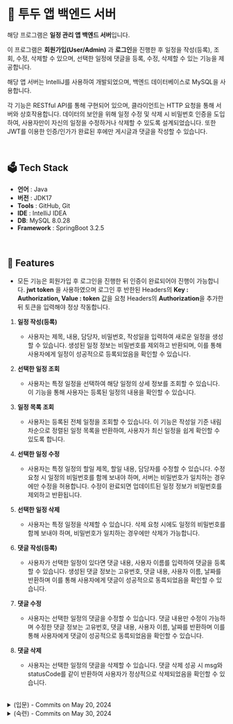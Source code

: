 # 📅 투두 앱 백엔드 서버

해당 프로그램은 **일정 관리 앱 백엔드 서버**입니다.<br/>

이 프로그램은 **회원가입(User/Admin)** 과 **로그인**을 진행한 후 일정을 작성(등록), 조회, 수정, 삭제할 수 있으며, 선택한 일정에 댓글을 등록, 수정, 삭제할 수 있는 기능을 제공합니다.

해당 앱 서버는 IntelliJ를 사용하여 개발되었으며, 백엔드 데이터베이스로 MySQL을 사용합니다. 

각 기능은 RESTful API를 통해 구현되어 있으며, 클라이언트는 HTTP 요청을 통해 서버와 상호작용합니다. 데이터의 보안을 위해 일정 수정 및 삭제 시 비밀번호 인증을 도입하여, 사용자만이 자신의 일정을 수정하거나 삭제할 수 있도록 설계되었습니다. 또한 JWT를 이용한 인증/인가가 완료된 후에만 게시글과 댓글을 작성할 수 있습니다.

<br>

## 🗳 Tech Stack
-   **언어**  : Java
-   **버전** : JDK17
-   **Tools** : GitHub, Git
-   **IDE** : IntelliJ IDEA
-   **DB**: MySQL 8.0.28
-   **Framework** : SpringBoot 3.2.5

<br>

## 🌠 Features

- 모든 기능은 회원가입 후 로그인을 진행한 뒤 인증이 완료되어야 진행이 가능합니다. **jwt token** 을 사용하였으며 로그인 후 반한된 Headers의 **Key : Authorization, Value : token** 값을 요청 Headers의 **Authorization**을 추가한 뒤 토큰을 입력해야 정상 작동합니다.

1. **일정 작성(등록)**

    - 사용자는 제목, 내용, 담당자, 비밀번호, 작성일을 입력하여 새로운 일정을 생성할 수 있습니다. 생성된 일정 정보는 비밀번호를 제외하고 반환되며, 이를 통해 사용자에게 일정이 성공적으로 등록되었음을 확인할 수 있습니다.

2. **선택한 일정 조회**

    - 사용자는 특정 일정을 선택하여 해당 일정의 상세 정보를 조회할 수 있습니다. 이 기능을 통해 사용자는 등록된 일정의 내용을 확인할 수 있습니다.
  
3. **일정 목록 조회**

    - 사용자는 등록된 전체 일정을 조회할 수 있습니다. 이 기능은 작성일 기준 내림차순으로 정렬된 일정 목록을 반환하여, 사용자가 최신 일정을 쉽게 확인할 수 있도록 합니다.
  
4. **선택한 일정 수정**

    - 사용자는 특정 일정의 할일 제목, 할일 내용, 담당자를 수정할 수 있습니다. 수정 요청 시 일정의 비밀번호를 함께 보내야 하며, 서버는 비밀번호가 일치하는 경우에만 수정을 허용합니다. 수정이 완료되면 업데이트된 일정 정보가 비밀번호를 제외하고 반환됩니다.
  
5. **선택한 일정 삭제**

     - 사용자는 특정 일정을 삭제할 수 있습니다. 삭제 요청 시에도 일정의 비밀번호를 함께 보내야 하며, 비밀번호가 일치하는 경우에만 삭제가 가능합니다.
  
6. **댓글 작성(등록)**

     - 사용자가 선택한 일정이 있다면 댓글 내용, 사용자 이름를 입력하여 댓글을 등록할 수 있습니다. 생성된 댓글 정보는 고유번호, 댓글 내용, 사용자 이름, 날짜를 반환하며 이를 통해 사용자에게 댓글이 성공적으로 동륵되었음을 확인할 수 있습니다.
  
7. **댓글 수정**

    - 사용자는 선택한 일정의 댓글을 수정할 수 있습니다. 댓글 내용만 수정이 가능하며 수정한 댓글 정보는 고유번호, 댓글 내용, 사용자 이름, 날짜를 반환하며 이를 통해 사용자에게 댓글이 성공적으로 동륵되었음을 확인할 수 있습니다.

8. **댓글 삭제**

    - 사용자는 선택한 일정의 댓글을 삭제할 수 있습니다. 댓글 삭제 성공 시 msg와 statusCode를 같이 반환하여 사용자가 정상적으로 삭제되었음을 확인할 수 있습니다.
    
<br>

<details>
<summary>(입문) - Commits on May 20, 2024 </summary>
<div markdown="1">
  
## 🖼 Use Case Diagram

![image](https://github.com/LeeNaYoung240/schedule-management-program/assets/107848521/c471c73f-4449-4c0f-91e5-46df6a3898f3)

<br>

## 🧬 ERD DIAGRAM

![image](https://github.com/LeeNaYoung240/schedule-management-program/assets/107848521/1fd0153f-de24-4475-be91-fdd47c5a474f)

<br>

## 🔨 API 명세서

![image](https://github.com/LeeNaYoung240/schedule-management-program/assets/107848521/e4799c98-48ef-4cff-a594-8b063be60f24)

<br>

## 📸 video

<details>
<summary>일정 작성(등록)</summary>
<div markdown="1">
  
https://github.com/LeeNaYoung240/schedule-management-program/assets/107848521/b09d7d76-4c25-43c7-8124-f28d7bad530a

</div>
</details>

<details>
<summary>선택한 일정 조회</summary>
<div markdown="1">
  
https://github.com/LeeNaYoung240/schedule-management-program/assets/107848521/1e171676-0bf2-49ae-8445-4e78741c79aa

</div>
</details>

<details>
<summary>일정 목록 조회</summary>
<div markdown="1">
  
https://github.com/LeeNaYoung240/schedule-management-program/assets/107848521/f9d26eb7-ac5c-427b-a035-92408f4ed496

</div>
</details>

<details>
<summary>선택한 일정 수정</summary>
<div markdown="1">
  
https://github.com/LeeNaYoung240/schedule-management-program/assets/107848521/967e31d6-58ae-4afb-9a08-893b3429e2f3

</div>
</details>

<details>
<summary>선택한 일정 삭제</summary>
<div markdown="1">
  
https://github.com/LeeNaYoung240/schedule-management-program/assets/107848521/ae18a9cd-3dd8-4a88-8474-49f1a9a835ee

</div>
</details>

<br>

## 🩹 개선 사항

<details>
<summary>개선 사항</summary>
<div markdown="1">

![image](https://github.com/LeeNaYoung240/schedule-management-program/assets/107848521/3b38de04-20ae-4fc9-9b47-ad3a749ea8f7)

- JPA Auditing 적용하여 date 자동으로 저장되게 변환

</div>
</details>

</div>
</details>

<details>
<summary>(숙련) - Commits on May 30, 2024 </summary>
<div markdown="1">

## 🖼 Use Case Diagram

![image](https://github.com/LeeNaYoung240/schedule-management-program/assets/107848521/560a5181-5df6-4b28-a0a2-3e91ce14d436)

<br>

## 🧬 ERD DIAGRAM

![image](https://github.com/LeeNaYoung240/schedule-management-program/assets/107848521/aaa9ad03-7978-4867-a2a1-06fa9f239c19)

<br>

## 🔨 API 명세서
<details>
<summary>회원가입</summary>
<div markdown="1">
    
 ![image](https://github.com/LeeNaYoung240/schedule-management-program/assets/107848521/2e0dfc00-6699-45fc-bd99-1ba64fab481b)

</div>
</details>

<details>
<summary>로그인</summary>
<div markdown="1">
    
![image](https://github.com/LeeNaYoung240/schedule-management-program/assets/107848521/579d60ce-4581-4670-98cd-b0e39f096589)


</div>
</details>

<details>
<summary>게시글(일정)</summary>
<div markdown="1">
    
![image](https://github.com/LeeNaYoung240/schedule-management-program/assets/107848521/455640a4-8ac7-4e25-a141-2e298bfef356)

</div>
</details>

<details>
<summary>댓글</summary>
<div markdown="1">
    
![image](https://github.com/LeeNaYoung240/schedule-management-program/assets/107848521/47375d87-e7a8-418a-b6e0-73248283f0c3)

</div>
</details>

<br>

## 📸 video

<details>
<summary>회원가입</summary>
<div markdown="1">
  

https://github.com/LeeNaYoung240/schedule-management-program/assets/107848521/21e82819-083a-4167-b3ef-ebe7b9fed0f4


</div>
</details>

<details>
<summary>로그인</summary>
<div markdown="1">
  

https://github.com/LeeNaYoung240/schedule-management-program/assets/107848521/7718d34c-ec51-48e7-97af-ad4c6e5f9f92


</div>
</details>

<details>
<summary>인증</summary>
<div markdown="1">
  

https://github.com/LeeNaYoung240/schedule-management-program/assets/107848521/6b47de35-2a93-4f82-8b4e-56320f7dade7


</div>
</details>

<details>
<summary>일정 등록</summary>
<div markdown="1">
  

https://github.com/LeeNaYoung240/schedule-management-program/assets/107848521/b08d53e0-ba0f-43f5-a96f-a7629695a6fd


</div>
</details>

<details>
<summary>댓글 작성(등록)</summary>
<div markdown="1">
  

https://github.com/LeeNaYoung240/schedule-management-program/assets/107848521/0615b40d-4ebc-48ce-9829-ad69e5483042


</div>
</details>

<details>
<summary>댓글 수정</summary>
<div markdown="1">
  

https://github.com/LeeNaYoung240/schedule-management-program/assets/107848521/83a35e30-57f3-4ed7-a968-1142a03a24c2


</div>
</details>

<details>
<summary>댓글 삭제</summary>
<div markdown="1">
  


https://github.com/LeeNaYoung240/schedule-management-program/assets/107848521/2f78d5b9-6808-4b66-b085-fb2a6e50667f



</div>
</details>

</div>
</details>




</div>
</details>

